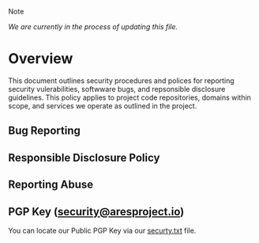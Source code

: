 > [!NOTE]  
> _We are currently in the process of updating this file._

# Overview
This document outlines security procedures and polices for reporting security vulerabilities, softwware bugs, and repsonsible disclosure guidelines. This policy applies to project code repositories, domains within scope, and services we operate as outlined in the project.

## Bug Reporting
## Responsible Disclosure Policy
## Reporting Abuse
## PGP Key (security@aresproject.io)
You can locate our Public PGP Key via our [securty.txt](https://github.com/aresproject-io/aresproject-io/blob/main/.well-known/security.txt) file.
